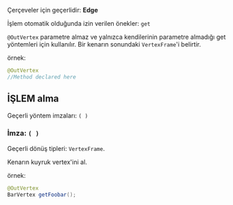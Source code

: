Çerçeveler için geçerlidir: **Edge**

İşlem otomatik olduğunda izin verilen önekler: `get`

`@OutVertex` parametre almaz ve yalnızca kendilerinin parametre almadığı get yöntemleri için kullanılır. Bir kenarın sonundaki `VertexFrame`'i belirtir.

örnek:

```java
@OutVertex
//Method declared here
```

## İŞLEM alma

Geçerli yöntem imzaları: `( )`

### İmza: `( )`

Geçerli dönüş tipleri: `VertexFrame`.

Kenarın kuyruk vertex'ini al.

örnek:

```java
@OutVertex
BarVertex getFoobar();
```